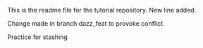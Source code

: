 This is the readme file for the tutorial repository.
New line added.

Change made in branch dazz_feat to provoke conflict.

Practice for stashing